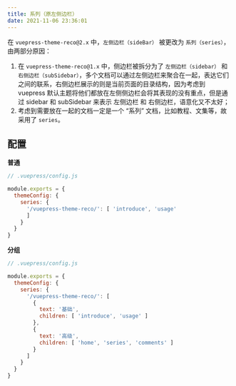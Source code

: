 ```yaml
---
title: 系列（原左侧边栏）
date: 2021-11-06 23:36:01
---
```


在 `vuepress-theme-reco@2.x` 中，`左侧边栏（sideBar）` 被更改为 `系列（series）`，由两部分原因：

1. 在 `vuepress-theme-reco@1.x` 中，侧边栏被拆分为了 `左侧边栏（sidebar）` 和 `右侧边栏（subSidebar）`，多个文档可以通过左侧边栏来聚合在一起，表达它们之间的联系，右侧边栏展示的则是当前页面的目录结构，因为考虑到 vuepress 默认主题将他们都放在左侧侧边栏会将其表现的没有重点，但是通过 sidebar 和 subSidebar 来表示 左侧边栏 和 右侧边栏，语意化又不太好；
2. 考虑到需要放在一起的文档一定是一个 “系列” 文档，比如教程、文集等，故采用了 `series`。

## 配置

**普通**

``` js
// .vuepress/config.js

module.exports = {
  themeConfig: {
    series: {
      '/vuepress-theme-reco/': [ 'introduce', 'usage'
      ]
    }
  }
}
```

**分组**

```js
// .vuepress/config.js

module.exports = {
  themeConfig: {
    series: {
      '/vuepress-theme-reco/': [
        {
          text: '基础',
          children: [ 'introduce', 'usage' ]
        },
        {
          text: '高级',
          children: [ 'home', 'series', 'comments' ]
        }
      ]
    }
  }
}
```